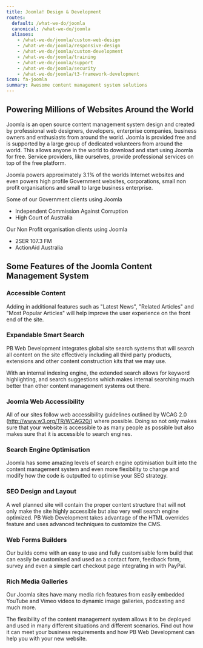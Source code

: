 ```yaml
---
title: Joomla! Design & Development
routes:
  default: /what-we-do/joomla
  canonical: /what-we-do/joomla
  aliases:
    - /what-we-do/joomla/custom-web-design
    - /what-we-do/joomla/responsive-design
    - /what-we-do/joomla/custom-development
    - /what-we-do/joomla/training
    - /what-we-do/joomla/support
    - /what-we-do/joomla/security
    - /what-we-do/joomla/t3-framework-development
icon: fa-joomla
summary: Awesome content management system solutions
---
```


## Powering Millions of Websites Around the World
Joomla is an open source content management system design and created by professional web designers, developers, enterprise companies, business owners and enthusiasts from around the world. Joomla is provided free and is supported by a large group of dedicated volunteers from around the world. This allows anyone in the world to download and start using Joomla for free. Service providers, like ourselves, provide professional services on top of the free platform.

Joomla powers approximately 3.1% of the worlds Internet websites and even powers high profile Government websites, corporations,  small non profit organisations and small to large business enterprise.

Some of our Government clients using Joomla

* Independent Commission Against Corruption
* High Court of Australia

Our Non Profit organisation clients using Joomla

* 2SER 107.3 FM
* ActionAid Australia


## Some Features of the Joomla Content Management System
### Accessible Content
Adding in additional features such as "Latest News", "Related Articles" and "Most Popular Articles" will help improve the user experience on the front end of the site.

### Expandable Smart Search
PB Web Development integrates global site search systems that will search all content on the site effectively including all third party products, extensions and other content construction kits that we may use.

With an internal indexing engine, the extended search allows for keyword highlighting, and search suggestions which makes internal searching much better than other content management systems out there.

### Joomla Web Accessibility
All of our sites follow web accessibility guidelines outlined by WCAG 2.0 (http://www.w3.org/TR/WCAG20/) where possible. Doing so not only makes sure that your website is accessible to as many people as possible but also makes sure that it is accessible to search engines.

### Search Engine Optimisation
Joomla has some amazing levels of search engine optimisation built into the content management system and even more flexibility to change and modify how the code is outputted to optimise your SEO strategy.

### SEO Design and Layout
A well planned site will contain the proper content structure that will not only make the site highly accessible but also very well search engine optimized. PB Web Development takes advantage of the HTML overrides feature and uses advanced techniques to customize the CMS.

### Web Forms Builders
Our builds come with an easy to use and fully customisable form build that can easily be customised and used as a contact form, feedback form, survey and even a simple cart checkout page integrating in with PayPal.

### Rich Media Galleries
Our Joomla sites have many media rich features from easily embedded YouTube and Vimeo videos to dynamic image galleries, podcasting and much more.

The flexibility of the content management system allows it to be deployed and used in many different situations and different scenarios. Find out how it can meet your business requirements and how PB Web Development can help you with your new website.